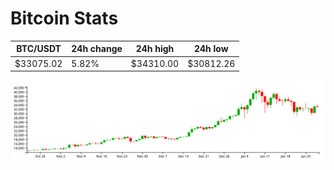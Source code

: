# Bitcoin Stats

BTC/USDT|24h change|24h high|24h low|
|---|---|---|---|
|$33075.02|5.82%|$34310.00|$30812.26|

<img src="./chart.svg">
